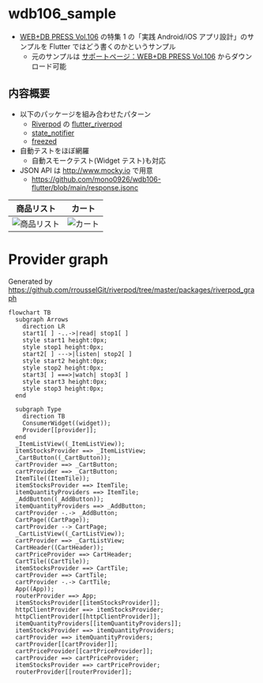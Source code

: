 # wdb106_sample

- [WEB+DB PRESS Vol.106](https://www.amazon.co.jp/dp/4774199435?tag=mono0926-22) の特集 1 の「実践 Android/iOS アプリ設計」のサンプルを Flutter ではどう書くのかというサンプル
  - 元のサンプルは [サポートページ：WEB+DB PRESS Vol.106](http://gihyo.jp/magazine/wdpress/archive/2018/vol106/support) からダウンロード可能

## 内容概要

- 以下のパッケージを組み合わせたパターン
  - [Riverpod](https://riverpod.dev) の [flutter_riverpod](https://pub.dev/packages/flutter_riverpod)
  - [state_notifier](https://pub.dev/packages/state_notifier)
  - [freezed](https://pub.dev/packages/freezed)
- 自動テストをほぼ網羅
  - 自動スモークテスト(Widget テスト)も対応
- JSON API は http://www.mocky.io で用意
  - https://github.com/mono0926/wdb106-flutter/blob/main/response.jsonc

| 商品リスト                       | カート                       |
| -------------------------------- | ---------------------------- |
| ![商品リスト](screenshots/1.png) | ![カート](screenshots/2.png) |

# Provider graph

Generated by https://github.com/rrousselGit/riverpod/tree/master/packages/riverpod_graph

```mermaid
flowchart TB
  subgraph Arrows
    direction LR
    start1[ ] -..->|read| stop1[ ]
    style start1 height:0px;
    style stop1 height:0px;
    start2[ ] --->|listen| stop2[ ]
    style start2 height:0px;
    style stop2 height:0px;
    start3[ ] ===>|watch| stop3[ ]
    style start3 height:0px;
    style stop3 height:0px;
  end

  subgraph Type
    direction TB
    ConsumerWidget((widget));
    Provider[[provider]];
  end
  _ItemListView((_ItemListView));
  itemStocksProvider ==> _ItemListView;
  _CartButton((_CartButton));
  cartProvider ==> _CartButton;
  cartProvider ==> _CartButton;
  ItemTile((ItemTile));
  itemStocksProvider ==> ItemTile;
  itemQuantityProviders ==> ItemTile;
  _AddButton((_AddButton));
  itemQuantityProviders ==> _AddButton;
  cartProvider -.-> _AddButton;
  CartPage((CartPage));
  cartProvider --> CartPage;
  _CartListView((_CartListView));
  cartProvider ==> _CartListView;
  CartHeader((CartHeader));
  cartPriceProvider ==> CartHeader;
  CartTile((CartTile));
  itemStocksProvider ==> CartTile;
  cartProvider ==> CartTile;
  cartProvider -.-> CartTile;
  App((App));
  routerProvider ==> App;
  itemStocksProvider[[itemStocksProvider]];
  httpClientProvider ==> itemStocksProvider;
  httpClientProvider[[httpClientProvider]];
  itemQuantityProviders[[itemQuantityProviders]];
  itemStocksProvider ==> itemQuantityProviders;
  cartProvider ==> itemQuantityProviders;
  cartProvider[[cartProvider]];
  cartPriceProvider[[cartPriceProvider]];
  cartProvider ==> cartPriceProvider;
  itemStocksProvider ==> cartPriceProvider;
  routerProvider[[routerProvider]];
```
